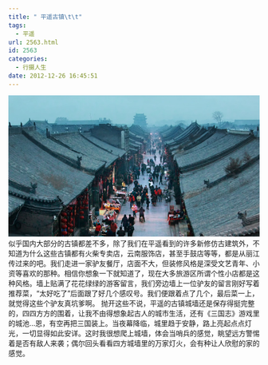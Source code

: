 ```yaml
---
title: " 平遥古镇\t\t"
tags:
  - 平遥
url: 2563.html
id: 2563
categories:
  - 行摄人生
date: 2012-12-26 16:45:51
---
```


![平遥](../../images//2012/12/pingyao.jpg "pingyao") 似乎国内大部分的古镇都差不多，除了我们在平遥看到的许多新修仿古建筑外，不知道为什么这些古镇都有火柴专卖店，云南服饰店，甚至手鼓店等等，都是从丽江传过来的吧。我们走进一家驴友餐厅，店面不大，但装修风格是深受文艺青年、小资等喜欢的那种。相信你想象一下就知道了，现在大多旅游区所谓个性小店都是这种风格。墙上贴满了花花绿绿的游客留言，我们旁边墙上一位驴友的留言刚好写着推荐菜，“太好吃了”后面跟了好几个感叹号。我们便跟着点了几个，最后菜一上，就觉得这些个驴友真坑爹啊。 抛开这些不说，平遥的古镇城墙还是保存得挺完整的，四四方方的围着，让我不由得想象起古人的城市生活，还有《三国志》游戏里的城池...恩，有空再把三国装上。当夜幕降临，城里趋于安静，路上亮起点点灯光，一切显得如此安详。这时我很想爬上城墙，体会当哨兵的感觉，眺望远方警惕着是否有敌人来袭；偶尔回头看看四方城墙里的万家灯火，会有种让人欣慰的家的感觉。